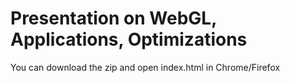 # Presentation on WebGL, Applications, Optimizations

You can download the zip and open index.html in Chrome/Firefox